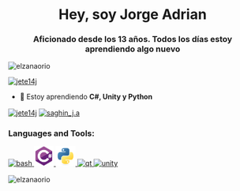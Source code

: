 <h1 align="center">Hey, soy Jorge Adrian</h1>
<h3 align="center">Aficionado desde los 13 años. Todos los días estoy aprendiendo algo nuevo</h3>

<p align="left"> <img src="https://komarev.com/ghpvc/?username=elzanaorio&label=Profile%20views&color=0e75b6&style=flat" alt="elzanaorio" /> </p>

<p align="left"> <a href="https://twitter.com/jete14j" target="blank"><img src="https://img.shields.io/twitter/follow/jete14j?logo=twitter&style=for-the-badge" alt="jete14j" /></a> </p>

- 🌱 Estoy aprendiendo **C#, Unity y Python**

<p align="left">
<a href="https://twitter.com/jete14j" target="blank"><img align="center" src="https://raw.githubusercontent.com/rahuldkjain/github-profile-readme-generator/master/src/images/icons/Social/twitter.svg" alt="jete14j" height="30" width="40" /></a>
<a href="https://instagram.com/saghin_j.a" target="blank"><img align="center" src="https://raw.githubusercontent.com/rahuldkjain/github-profile-readme-generator/master/src/images/icons/Social/instagram.svg" alt="saghin_j.a" height="30" width="40" /></a>
</p>

<h3 align="left">Languages and Tools:</h3>
<p align="left"> <a href="https://www.gnu.org/software/bash/" target="_blank" rel="noreferrer"> <img src="https://www.vectorlogo.zone/logos/gnu_bash/gnu_bash-icon.svg" alt="bash" width="40" height="40"/> </a> <a href="https://www.w3schools.com/cs/" target="_blank" rel="noreferrer"> <img src="https://raw.githubusercontent.com/devicons/devicon/master/icons/csharp/csharp-original.svg" alt="csharp" width="40" height="40"/> </a> <a href="https://www.python.org" target="_blank" rel="noreferrer"> <img src="https://raw.githubusercontent.com/devicons/devicon/master/icons/python/python-original.svg" alt="python" width="40" height="40"/> </a> <a href="https://www.qt.io/" target="_blank" rel="noreferrer"> <img src="https://upload.wikimedia.org/wikipedia/commons/0/0b/Qt_logo_2016.svg" alt="qt" width="40" height="40"/> </a> <a href="https://unity.com/" target="_blank" rel="noreferrer"> <img src="https://www.vectorlogo.zone/logos/unity3d/unity3d-icon.svg" alt="unity" width="40" height="40"/> </a> </p>

<p><img align="center" src="https://github-readme-streak-stats.herokuapp.com/?user=elzanaorio&" alt="elzanaorio" /></p>
